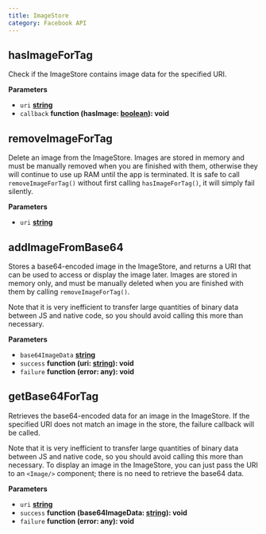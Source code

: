 ```yaml
---
title: ImageStore
category: Facebook API
---
```

<!-- Generated by documentation.js. Update this documentation by updating the source code. -->

## hasImageForTag

Check if the ImageStore contains image data for the specified URI.

**Parameters**

-   `uri` **[string](https://developer.mozilla.org/en-US/docs/Web/JavaScript/Reference/Global_Objects/String)** 
-   `callback` **function (hasImage: [boolean](https://developer.mozilla.org/en-US/docs/Web/JavaScript/Reference/Global_Objects/Boolean)): void** 

## removeImageForTag

Delete an image from the ImageStore. Images are stored in memory and
must be manually removed when you are finished with them, otherwise they
will continue to use up RAM until the app is terminated. It is safe to
call `removeImageForTag()` without first calling `hasImageForTag()`, it
will simply fail silently.

**Parameters**

-   `uri` **[string](https://developer.mozilla.org/en-US/docs/Web/JavaScript/Reference/Global_Objects/String)** 

## addImageFromBase64

Stores a base64-encoded image in the ImageStore, and returns a URI that
can be used to access or display the image later. Images are stored in
memory only, and must be manually deleted when you are finished with
them by calling `removeImageForTag()`.

Note that it is very inefficient to transfer large quantities of binary
data between JS and native code, so you should avoid calling this more
than necessary.

**Parameters**

-   `base64ImageData` **[string](https://developer.mozilla.org/en-US/docs/Web/JavaScript/Reference/Global_Objects/String)** 
-   `success` **function (uri: [string](https://developer.mozilla.org/en-US/docs/Web/JavaScript/Reference/Global_Objects/String)): void** 
-   `failure` **function (error: any): void** 

## getBase64ForTag

Retrieves the base64-encoded data for an image in the ImageStore. If the
specified URI does not match an image in the store, the failure callback
will be called.

Note that it is very inefficient to transfer large quantities of binary
data between JS and native code, so you should avoid calling this more
than necessary. To display an image in the ImageStore, you can just pass
the URI to an `<Image/>` component; there is no need to retrieve the
base64 data.

**Parameters**

-   `uri` **[string](https://developer.mozilla.org/en-US/docs/Web/JavaScript/Reference/Global_Objects/String)** 
-   `success` **function (base64ImageData: [string](https://developer.mozilla.org/en-US/docs/Web/JavaScript/Reference/Global_Objects/String)): void** 
-   `failure` **function (error: any): void** 
